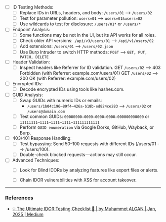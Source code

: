 - [ ] ID Testing Methods:
	- [ ] Replace IDs in URLs, headers, and body: `/users/01` --> `/users/02`
	- [ ] Test for parameter pollution: `users=01` --> `users=01&users=02`
	- [ ] Use wildcards to test for disclosure: `/users/01*` or `/users/*`

- [ ] Endpoint Analysis:
	- [ ] Some functions may be not in the UI, but its API works for all roles.
	- [ ] Check older API versions:` /api/v3/users/01` --> `/api/v1/users/02`
	- [ ] Add extensions: `/users/01` --> `/users/02.json`
	- [ ] Use Burp Intruder to switch HTTP methods: `POST` --> `GET, PUT, PATCH, DELETE`

- [ ] Header Validation:
	- [ ] Inspect headers like Referrer for ID validation.
		GET `/users/02` --> 403 Forbidden (with Referrer: example.com/users/01)
		GET `/users/02` --> 200 OK (with Referrer: example.com/users/02)

- [ ] Encrypted IDs:
	- [ ] Decode encrypted IDs using tools like hashes.com.

- [ ] GUID Analysis:
	- [ ] Swap GUIDs with numeric IDs or emails:
		- `/users/1b04c196–89f4–426a-b18b-ed824ce283` --> `/users/02` or `/users@domain.com`
	- [ ] Test common GUIDs: `00000000–0000–0000–0000–000000000000` or `11111111–1111–1111–1111–111111111111`
	- [ ] Perform `GUID enumeration` via Google Dorks, GitHub, Wayback, or Burp.

- [ ] 403/401 Response Handling:
	- [ ] Test bypassing: Send 50–100 requests with different IDs (/users/01 --> /users/100).
	- [ ] Double-check blocked requests — actions may still occur.

- [ ] Advanced Techniques:
	- [ ] Look for Blind IDORs by analyzing features like export files or alerts.
	- [ ] Chain IDOR vulnerabilities with XSS for account takeover.


---
### References

- [💡 The Ultimate IDOR Testing Checklist 🚀 | by Muhammet ALGAN | Jan, 2025 | Medium](https://medium.com/@muhammetalgan3547/the-ultimate-idor-testing-checklist-ba4a7c094def)